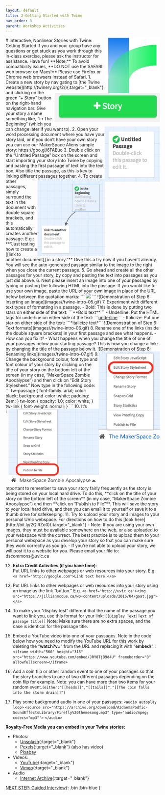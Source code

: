 ```yaml
---
layout: default
title: 2-Getting Started with Twine
nav_order: 3
parent: Workshop Activities
---
```

<img src="images//twine-intro-01.png" style="float:right;width:180px;height:180px;" alt="twine logo"> 
# Interactive, Nonlinear Stories with Twine: Getting Started
If you and your group have any questions or get stuck as you work through this in-class exercise, please ask the instructor for assistance.  Have fun!
**Note:** To avoid compatibility issues, **DO NOT use the SAFARI web browser on Macs!** Please use Firefox or Chrome web browsers instead of Safari.
<img src="images//twine-intro-02.png" style="float:right;width:100" alt="+Story button"> 
1. Create a new story by navigating to [the Twine website](http://twinery.org/2/){:target="_blank"} and clicking on the green “+ Story” button on the right-hand navigation bar. Give your story a name something like, “In The Beginning” (which you can change later if you want to).
<img src="images//twine-intro-03.png" style="float:right;width:180px;height:180px;" alt="Unintitled Passage box"> 
2. Open your word processing document where you have your story laid, or if you don’t have your own story you can use our MakerSpace Aliens sample story: https://goo.gl/6FAEuo 
3. Double click on the “Untitled Passage” box on the screen and start importing your story into Twine by copying and pasting the first passage of text into the text box. Also title the passage, as this is key to linking different passages together. 
<img src="images//twine-intro-04.png" style="float:right;width:220px" alt="Boxes where text is linking"> 
4. To create other passages, simply surround the text in the document with double square brackets, and this automatically creates another passage. E.g.: **“Just testing how to create a [[link to another document]] in a story.”** Give this a try now if you haven’t already. You will see the auto-generated passage similar to the image to the right when you close the current passage.
5. Go ahead and create all the other passages for your story, by copy and pasting the text into passages as you just did above.
6. Next please insert an image into one of your passages by typing or pasting the following HTML into the passage. If you would like to use your own image, paste the URL of your own image in place of the URL below between the quotation marks: 
```
<img src="https://bit.ly/32DnMcw" width="500">
```
![Demonstration of Step 6: Inserting an Image](images//twine-intro-05.gif)
7. Experiment with different text types of formatting in a passage. 
    - Bold: This is done by putting two stars on either side of the text: ```**Bold text**```
    - Underline: Put the HTML tags for underline on either side of the text: ```<u>underline</u>```
    - Italicize: Put one star on either side of the text: ```*italicize text*```
![Demonstration of Step 6: Text formats](images//twine-intro-06.gif)
8. Rename one of the links (inside the double square brackets) in your first passage and see what happens.  
    - How can you fix it?
    - What happens when you change the title of one of your passages below your starting passage? This is how you change a link: by changing the title of the passage below it.
![Demonstration of Step 8: Renaming links](images//twine-intro-07.gif)
9. <img src="images//twine-intro-08.png" style="float:right;width:200px" alt="Edit Storysheet button"> Change the background colour, font type and font colour of your story by clicking on the title of your story on the bottom left of the screen (in my case, “MakerSpace Zombie Apocalypse”) and then click on “Edit Story Stylesheet.” Now type in the following code: 
```
tw-passage {
	font-family: arial;
  	color: black;
  	background-color: white;
	padding: 2em;
}
tw-icon {
	opacity: 1.0;
  	color: white;
}
tw-link {
	font-weight: normal;
}
```
10. <img src="images//twine-intro-09.png" style="float:right;height:250px" alt="Publish to file button"> It’s important to remember to save your story fairly frequently as the story is being stored on your local hard drive. To do this, **click on the title of your story on the bottom left of the screen** (in my case, “MakerSpace Zombie Apocalypse”) and then **click on “Publish to File”**.  This will save the story to your local hard drive, and then you can email it to yourself or save it to a thumb drive for safekeeping.
11. Try to upload your story and images to your personal UVic webspace. For directions on how to do this [look here](http://bit.ly/2QlRZo0){:target="_blank"}
    - Note: If you are using your own images, they must be available somewhere on the web, or also uploaded to your webspace with the correct. The best practice is to upload them to your personal webspace as you develop your story so that you can make sure they work correctly as you go.
    - If you’re not able to upload your story, we will post it to a website for you. Please email your file to: dscommons@uvic.ca <br>

12. **Extra Credit Activities (if you have time)**:<br> Put URL links to other webpages or web resources into your story. E.g. ```<a href="http://google.com">Link text here.</a>```

13.  Put URL links to other webpages or web resources into your story using an image as the link “button.” E.g. ```<a href="http://uvic.ca"><img src="https://jillianmccue.ca/wp-content/uploads/2016/04/goat.jpg"></a>```

14.  To make your “display test” different that the name of the passage you want to link you, use this format for your link: ```[[Display Text|Text of passage title]]```  Note: Make sure there are no extra spaces, and the case is identical for the passage title. 

15.  Embed a YouTube video into one of your passages. Note in the code below how you need to modify the YouTube URL for this work by deleting the “**watch?v=**” from the URL and replacing it with “**embed/**” :
```<iframe width="560" height="315" src="https://www.youtube.com/embed/JRY8TjB9d4U" frameborder="0" allowfullscreen></iframe>```

16. Add a coin flip or other random event to one of your passages so that the story branches to one of two different passages depending on the coin flip for example. Note: you can have more than two items for your random event.```(either:"[[heads]]","[[tails]]","[[The coin falls into the storm drain]]")```

17. Play some background audio in one of your passages:
```<audio autoplay loop>```
```<source src="https://archive.org/download/AzdaemaPodfic-SoundEffectsLibrary/Firefly%20themesong.mp3" type='audio/mpeg; codecs="mp3"'>```
```</audio>```

**Royalty-Free Media you can embed in your Twine stories:**
- Photos: 
    - [Unsplash](https://unsplash.com/){:target="_blank"}
    - [Pexels](https://www.pexels.com/royalty-free-images/){:target="_blank"} (also has video)
    - [Pixabay](https://pixabay.com/)
- Videos:
    - [YouTube](https://youtube.com){:target="_blank"}
    - [Vimeo](https://vimeo.com){:target="_blank"}
- Audio
  - [Internet Archive](https://archive.org/details/audio){:target="_blank"}

[NEXT STEP: Guided Interview](guided-interview.html){: .btn .btn-blue }
